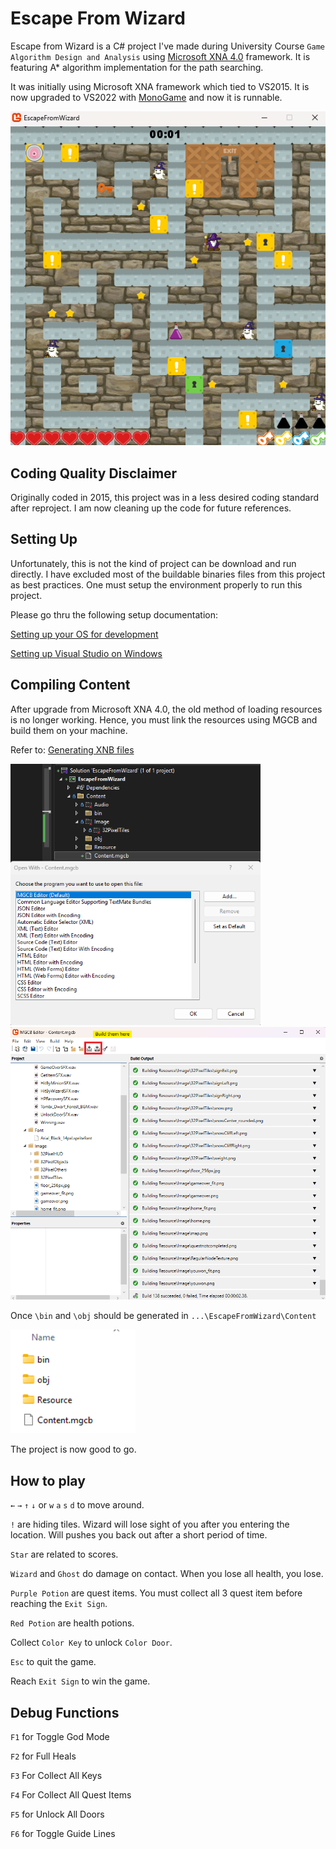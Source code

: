 # Escape From Wizard
Escape from Wizard is a C# project I've made during University Course `Game Algorithm Design and Analysis` using [Microsoft XNA 4.0](https://en.wikipedia.org/wiki/Microsoft_XNA_Game_Studio#:~:text=Microsoft%20XNA%20Game%20Studio%20is,on%20the%20Microsoft%20XNA%20platform.) framework. It is featuring A* algorithm implementation for the path searching.

It was initially using Microsoft XNA framework which tied to VS2015. It is now upgraded to VS2022 with [MonoGame](https://monogame.net/) and now it is runnable.

<center>
    <img src="escape-from-wizard.png" width="600">
</center>

## Coding Quality Disclaimer
Originally coded in 2015, this project was in a less desired coding standard after reproject. I am now cleaning up the code for future references. 

## Setting Up
Unfortunately, this is not the kind of project can be download and run directly. I have excluded most of the buildable binaries files from this project as best practices. One must setup the environment properly to run this project.

Please go thru the following setup documentation:

[Setting up your OS for development](https://docs.monogame.net/articles/getting_started/1_setting_up_your_os_for_development_windows.html?tabs=android)

[Setting up Visual Studio on Windows](https://docs.monogame.net/articles/getting_started/2_choosing_your_ide_visual_studio.html)

## Compiling Content 
After upgrade from Microsoft XNA 4.0, the old method of loading resources is no longer working. Hence, you must link the resources using MGCB and build them on your machine. 

Refer to: 
[Generating XNB files](https://www.trccompsci.online/mediawiki/index.php/Generating_and_using_XNB_files)

<div class="row">
    <div class="column">
        <img src="open-with-mgcb.png" width="400">
        <img src="build-with-mgcb.png" width="600">
    </div>
</div>

Once `\bin` and `\obj` should be generated in `...\EscapeFromWizard\Content`

<img src="generated-dir-mgcb.png" width="200">

The project is now good to go.

## How to play
`←` `→` `↑` `↓` or `w` `a` `s` `d` to move around.

`!` are hiding tiles. Wizard will lose sight of you after you entering the location. Will pushes you back out after a short period of time.

`Star` are related to scores.

`Wizard` and `Ghost` do damage on contact. When you lose all health, you lose.

`Purple Potion` are quest items. You must collect all 3 quest item before reaching the `Exit Sign`.

`Red Potion` are health potions.

Collect `Color Key` to unlock `Color Door`.

`Esc` to quit the game.

Reach `Exit Sign` to win the game.

## Debug Functions
`F1` for Toggle God Mode

`F2` for Full Heals

`F3` For Collect All Keys

`F4` For Collect All Quest Items

`F5` for Unlock All Doors

`F6` for Toggle Guide Lines
